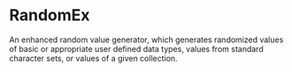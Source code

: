 # RandomEx
An enhanced random value generator, which generates randomized values of basic or appropriate user defined data types, values from standard character sets, or values of a given collection.

